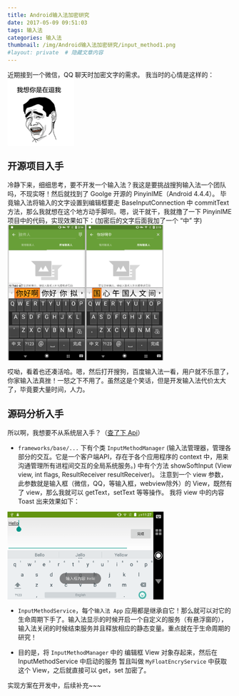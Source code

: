 ```yaml
---
title: Android输入法加密研究
date: 2017-05-09 09:51:03
tags: 输入法
categories: 输入法
thumbnail: /img/Android输入法加密研究/input_method1.png
#layout: private  # 隐藏文章内容
---
```


近期接到一个微信，QQ 聊天时加密文字的需求。
我当时的心情是这样的：
<img src="/img/Android输入法加密研究/kidding_me.png" width = "150" alt="are you kidding me?" align=center />

## 开源项目入手
冷静下来，细细思考，要不开发一个输入法？我这是要挑战搜狗输入法一个团队吗，不现实呀！然后就找到了 Goolge 开源的 PinyinIME（Android 4.4.4）。
毕竟输入法将输入的文字设置到编辑框要走 BaseInputConnection 中 commitText 方法，那么我就想在这个地方动手脚呗。嗯，说干就干，我就撸了一下 PinyinIME 项目中的代码，实现效果如下：(加密后的文字后面我加了一个 “中” 字)
<img src="/img/Android输入法加密研究/撸了个加密.png" width = "350" alt="加密前后" align=center />

哎呦，看着也还凑活哈。嗯，然后打开搜狗，百度输入法一看，用户就不乐意了，你家输入法真挫！一怒之下不用了。虽然这是个笑话，但是开发输入法代价太大了，毕竟要大量时间，人力。

## 源码分析入手
所以啊，我想要不从系统层入手？（[查了下 Api](https://developer.android.com/reference/android/inputmethodservice/InputMethodService.html?hl=zh-cn)）
- `frameworks/base/...` 下有个类 `InputMethodManager` (输入法管理器，管理各部分的交互。它是一个客户端API，存在于各个应用程序的 context 中，用来沟通管理所有进程间交互的全局系统服务。) 中有个方法 showSoftInput (View view, int flags, ResultReceiver resultReceiver)。 注意到一个 view 参数，此参数就是输入框（微信，QQ，等输入框，webview除外）的 View，既然有了 view，那么我就可以 getText，setText 等等操作。
我将 view 中的内容 Toast 出来效果如下：
<img src="/img/Android输入法加密研究/input_method2.png" width = "350" alt="InputMethodManager中获取输入框对象，随时可以获取文本" align=center />

- `InputMethodService`，每个`输入法 App` 应用都是继承自它！那么就可以对它的生命周期下手了。输入法显示的时候开启一个自定义的服务（有悬浮窗的），输入法关闭的时候结束服务并且释放相应的静态变量。重点就在于生命周期的研究！

- 目的是，将 `InputMethodManager` 中的 编辑框 View 对象存起来，然后在 InputMethodService 中启动的服务 暂且叫做 `MyFloatEncryService` 中获取这个 View，之后就直接可以 get，set 加密了。

实现方案在开发中，后续补充~~~ 
